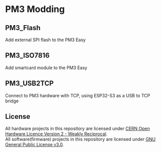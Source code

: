 # PM3 Modding

## PM3_Flash
Add external SPI flash to the PM3 Easy

## PM3_ISO7816
Add smartcard module to the PM3 Easy

## PM3_USB2TCP
Connect to PM3 hardware with TCP, using ESP32-S3 as a USB to TCP bridge

## License
All hardware projects in this repository are licensed under [CERN Open Hardware Licence Version 2 - Weakly Reciprocal](LICENSE.CERN-OHL-W).  
All software(firmware) projects in this repository are licensed under [GNU General Public License v3.0](LICENSE.GPL).  
